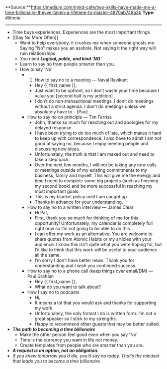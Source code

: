 ---
---
**Source:**https://medium.com/mind-cafe/two-skills-have-made-me-a-time-billionaire-theyve-taken-a-lifetime-to-master-4870ab748a3b
**Type:** #litnote 

----
- Time buys experiences. Experiences are the most important things
- [[Say No More Often]]
	- Want to help everybody. it crushes me when someone ghosts me. Saying "No" makes you an asshole. Not saying it the right way will ruin relationships
	- You need ***Logical, polite, and kind 'NO'***
	- Learn to say no from people smarter than you.
	- How to say 'No' 
		- 1. How to say no to a meeting — Naval Ravikant
			- Hey {{ first_name }},
			- Just want to be upfront, so I don’t waste your time because I value you [second half is my addition]
			- I don’t do non-transactional meetings. I don’t do meetings without a strict agenda. I don’t do meetings unless we absolutely have to.- {Pax}
		- How to say no on principle — Tim Ferriss
			- John, thanks so much for reaching out and apologies for my delayed response.
			- I have been trying to do too much of late, which makes it hard to keep up with correspondence. I also have to admit I am not good at saying no, because I enjoy meeting people and discussing new ideas.
			- Unfortunately, the truth is that I am maxed out and need to take a step back.
			- Over the next few months, I will not be taking any new calls or meetings outside of my existing commitments to my business, family and myself. This will give me the energy and time I need to complete some big projects (such as finishing my second book) and be more successful in reaching my most important goals.
			-  This is my blanket policy until I am caught up.
			- Thanks in advance for your understanding.
		- How to say no to a written interview — James Clear
			- Hi Pat,
			- First, thank you so much for thinking of me for this opportunity! Unfortunately, my calendar is completely full right now so I’m not going to be able to do this.
			- I can offer my work as an alternative. You are welcome to share quotes from Atomic Habits or my articles with your audience. I know this isn’t quite what you were hoping for, but I’d like to think that this work will be useful to your audience all the same.
			- I’m sorry I don’t have better news. Thank you for understanding and I wish you continued success.
		- How to say no to a phone call (keep things over email/DM) — Paul Graham
			- Hey {{ first_name }},
			- What do you want to talk about?
		- How I say no to podcasts
			- Hi,
			-  It means a lot that you would ask and thanks for supporting my work.
			- Unfortunately, the only format I do is written form. I’m not a great speaker so I stick to my strengths.
			- Happy to recommend other guests that may be better suited.
- ***The path to becoming a time billionaire***
	- Make the other person feel good even when you say 'No'
	- Time is the currency you want in life not money.
	- Create templates from people who are smarter than you are. 
- ***A request is an option, not an obligation.***
- *If you knew tomorrow you’d die, you’d say no today. That’s the mindset that leads you to become a time billionaire.*